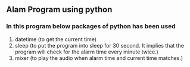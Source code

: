 ## Alam Program using python

### In this program below packages of python has been used
  1. datetime   (to get the current time)
  2. sleep      (to put the program into sleep for 30 second. It implies that the program will check for the alarm time every minute twice.)
  3. mixer      (to play the audio when alarm time and current time matches.)
